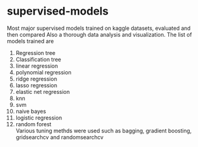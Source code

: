 # supervised-models
Most major supervised models trained on kaggle datasets, evaluated and then compared
Also a thorough data analysis and visualization.
The list of models trained are
1) Regression tree
2) Classification tree
3) linear regression
4) polynomial regression
5) ridge regression
6) lasso regression
7) elastic net regression
8) knn
9) svm
10) naive bayes
11) logistic regression
12) random forest\
Various tuning methds were used such as bagging, gradient boosting, gridsearchcv and randomsearchcv
